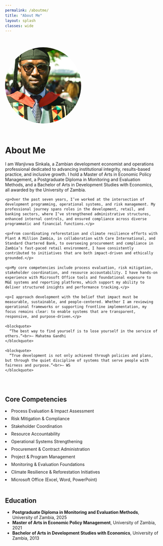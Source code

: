 ```yaml
---
permalink: /aboutme/
title: "About Me"
layout: splash
classes: wide
---
```


<style>
/* Make the container stretch almost full screen */
.page__content {
  max-width: 95% !important;
  margin: auto;
}

/* About Me section layout */
.about-section {
  display: flex;
  flex-wrap: wrap;
  align-items: flex-start;
  gap: 2rem;
  padding: 2rem 0;
}

/* Profile picture styling */
.about-section img {
  width: 250px;
  height: 250px;
  border-radius: 50%;
  object-fit: cover;
  flex-shrink: 0;
}

/* About text area */
.about-text {
  flex: 1;
  min-width: 300px;
}

/* Skills list layout */
.skills-list {
  display: grid;
  grid-template-columns: repeat(auto-fit, minmax(250px, 1fr));
  gap: 0.5rem;
  list-style: disc inside;
  padding: 0;
}

/* Mobile layout */
@media (max-width: 768px) {
  .about-section {
    flex-direction: column;
    align-items: center;
    text-align: center;
  }
  .about-text {
    max-width: 100%;
  }
  .skills-list {
    grid-template-columns: 1fr;
  }
}
</style>

<div class="about-section">
  <img src="/assets/images/wanji_pic.jpg" alt="Wanjivwa Sinkala">

  <div class="about-text">
    <h1>About Me</h1>
    <p>I am Wanjivwa Sinkala, a Zambian development economist and operations professional dedicated to advancing institutional integrity, results-based practice, and inclusive growth. I hold a Master of Arts in Economic Policy Management, a Postgraduate Diploma in Monitoring and Evaluation Methods, and a Bachelor of Arts in Development Studies with Economics, all awarded by the University of Zambia.</p>

    <p>Over the past seven years, I’ve worked at the intersection of development programming, operational systems, and risk management. My professional journey spans roles in the development, retail, and banking sectors, where I’ve strengthened administrative structures, enhanced internal controls, and ensured compliance across diverse programmatic and financial functions.</p>

    <p>From coordinating reforestation and climate resilience efforts with Plant A Million Zambia, in collaboration with Care International, and Standard Chartered Bank, to overseeing procurement and compliance in Zambia’s fast-paced retail environment, I have consistently contributed to initiatives that are both impact-driven and ethically grounded.</p>

    <p>My core competencies include process evaluation, risk mitigation, stakeholder coordination, and resource accountability. I have hands-on experience with Microsoft Office tools and foundational exposure to M&E systems and reporting platforms, which support my ability to deliver structured insights and performance tracking.</p>

    <p>I approach development with the belief that impact must be measurable, sustainable, and people-centered. Whether I am reviewing operational frameworks or supporting frontline implementation, my focus remains clear: to enable systems that are transparent, responsive, and purpose-driven.</p>

    <blockquote>
      “The best way to find yourself is to lose yourself in the service of others.”<br>– Mahatma Gandhi
    </blockquote>

    <blockquote>
      “True development is not only achieved through policies and plans, but through the quiet discipline of systems that serve people with fairness and purpose.”<br>– WS
    </blockquote>
  </div>
</div>

<div class="skills">
  <h2>Core Competencies</h2>
  <ul class="skills-list">
    <li>Process Evaluation & Impact Assessment</li>
    <li>Risk Mitigation & Compliance</li>
    <li>Stakeholder Coordination</li>
    <li>Resource Accountability</li>
    <li>Operational Systems Strengthening</li>
    <li>Procurement & Contract Administration</li>
    <li>Project & Program Management</li>
    <li>Monitoring & Evaluation Foundations</li>
    <li>Climate Resilience & Reforestation Initiatives</li>
    <li>Microsoft Office (Excel, Word, PowerPoint)</li>
  </ul>
</div>

<div class="education" style="margin-top:3rem;">
  <h2>Education</h2>
  <ul>
    <li><strong>Postgraduate Diploma in Monitoring and Evaluation Methods</strong>, University of Zambia, 2025</li>
    <li><strong>Master of Arts in Economic Policy Management</strong>, University of Zambia, 2021</li>
    <li><strong>Bachelor of Arts in Development Studies with Economics</strong>, University of Zambia, 2013</li>
  </ul>
</div>
